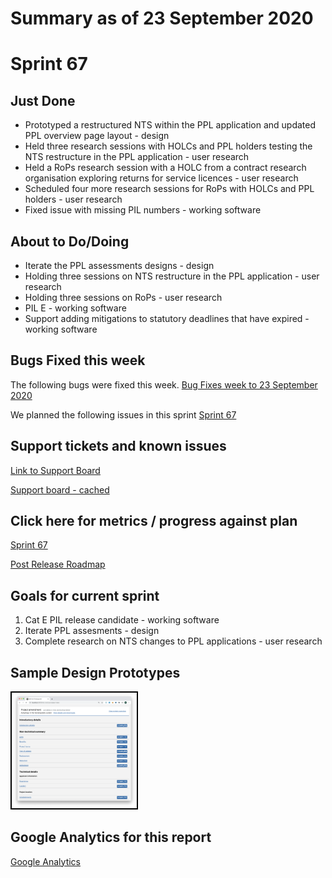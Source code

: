 # Summary as of 23 September 2020 

# Sprint 67

## Just Done
* Prototyped a restructured NTS within the PPL application and updated PPL overview page layout - design
* Held three research sessions with HOLCs and PPL holders testing the NTS restructure in the PPL application - user research
* Held a RoPs research session with a HOLC from a contract research organisation exploring returns for service licences - user research 
* Scheduled four more research sessions for RoPs with HOLCs and PPL holders - user research
* Fixed issue with missing PIL numbers - working software

## About to Do/Doing
* Iterate the PPL assessments designs - design
* Holding three sessions on NTS restructure in the PPL application - user research
* Holding three sessions on RoPs - user research 
* PIL E - working software
* Support adding mitigations to statutory deadlines that have expired - working software

## Bugs Fixed this week
The following bugs were fixed this week.
[Bug Fixes week to 23 September 2020](graphs/bugs23092020.png)

We planned the following issues in this sprint 
[Sprint 67](graphs/sprint23092020.png)

## Support tickets and known issues
[Link to Support Board](https://collaboration.homeoffice.gov.uk/jira/secure/RapidBoard.jspa?rapidView=1717&selectedIssue=ASSB-253)

[Support board - cached](graphs/supportBoard23092020.png)

## Click here for metrics / progress against plan
[Sprint 67](graphs/progress23092020.png)

[Post Release Roadmap](graphs/roadmap23092020.png)

## Goals for current sprint
1. Cat E PIL release candidate - working software 
2. Iterate PPL assesments - design 
3. Complete research on NTS changes to PPL applications - user research

## Sample Design Prototypes
<a href="graphs/proto1_23092020.png"><img src="graphs/proto1_23092020.png" alt="HTML5 Icon" width="200" style="border:2px solid black"></a>
<br>

## Google Analytics for this report
[Google Analytics](graphs/GA23092020.png)

